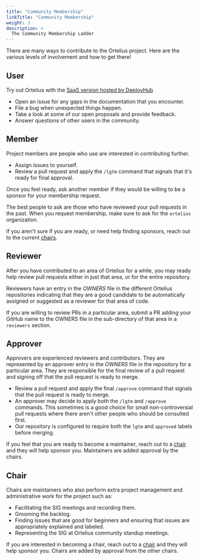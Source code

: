 ```yaml
---
title: "Community Membership"
linkTitle: "Community Membership"
weight: 3
description: >
  The Community Membership Ladder
---
```


There are many ways to contribute to the Ortelius project. Here are the various levels of involvement and how to get there!

## User

Try out Ortelius with the [SaaS version hosted by DeployHub](https://www.deployhub.com/deployhub-team/)

* Open an issue for any gaps in the documentation that you encounter.
* File a bug when unexpected things happen.
* Take a look at some of our open proposals and provide feedback.
* Answer questions of other users in the community.

## Member

Project members are people who use are interested in contributing further.

* Assign issues to yourself.
* Review a pull request and apply the `/lgtm` command that signals that it's ready for final approval.

Once you feel ready, ask another member if they would be willing to be a sponsor for your membership request. 

The best people to ask are those who have reviewed your pull requests in the past. When you request membership, make sure to ask for the `ortelius` organization.

If you aren't sure if you are ready, or need help finding sponsors, reach out to the current [chairs](https://ortelius.io/become-a-contributor).

## Reviewer

After you have contributed to an area of Ortelius for a while, you may ready help review pull requests either in just that area, or for the entire repository.

Reviewers have an entry in the *OWNERS* file in the different Ortelius repositories indicating that they are a good candidate to be 
automatically assigned or suggested as a reviewer for that area of code.

If you are willing to review PRs in a particular area, submit a PR adding your GitHub name to the OWNERS file in the sub-directory of that area in a `reviewers` section.

## Approver

Approvers are experienced reviewers and contributors.  They are represented by an approver entry in the *OWNERS* file in the repository for a particular area. They are responsible for the final review of a pull request and signing off that the pull request is ready to merge.

* Review a pull request and apply the final `/approve` command that signals that the pull request is ready to merge.
* An approver may decide to apply both the `/lgtm` and `/approve` commands. This  sometimes is a good choice for small non-controversial pull requests where there aren't other people who should be consulted first.
* Our repository is configured to require both the `lgtm` and `approved` labels before merging. 

If you feel that you are ready to become a maintainer, reach out to a [chair](https://ortelius.io/become-a-contributor) and they will help sponsor you. Maintainers are added approval by the chairs.

## Chair

Chairs are maintainers who also perform extra project management and administrative work for the project such as:

* Facilitating the SIG meetings and recording them.
* Grooming the backlog.
* Finding issues that are good for beginners and ensuring that issues are  appropriately explained and labeled.
* Representing the SIG at Ortelius community standup meetings.

If you are interested in becoming a chair, reach out to a [chair](https://ortelius.io/become-a-contributor) and they will help sponsor you. Chairs are added by approval from the other chairs.

